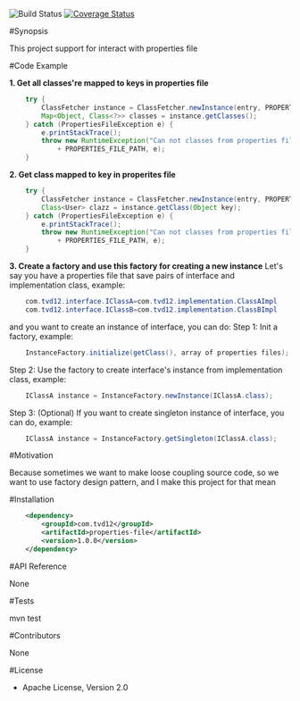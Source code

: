 ![Build Status](https://travis-ci.org/tavandung12/properties-file.svg?branch=master)
[![Coverage Status](https://coveralls.io/repos/github/tavandung12/properties-file/badge.svg?branch=master)](https://coveralls.io/github/tavandung12/properties-file?branch=master)

#Synopsis

This project support for interact with properties file

#Code Example

**1. Get all classes're mapped to keys in properties file**
```java
	try {
		ClassFetcher instance = ClassFetcher.newInstance(entry, PROPERTIES_FILE_PATH);
		Map<Object, Class<?>> classes = instance.getClasses();
	} catch (PropertiesFileException e) {
		e.printStackTrace();
		throw new RuntimeException("Can not classes from properties file " 
			+ PROPERTIES_FILE_PATH, e);
	}
```

**2. Get class mapped to key in properites file**
```java
	try {
		ClassFetcher instance = ClassFetcher.newInstance(entry, PROPERTIES_FILE_PATH);
		Class<User> clazz = instance.getClass(Object key);
	} catch (PropertiesFileException e) {
		e.printStackTrace();
		throw new RuntimeException("Can not classes from properties file " 
			+ PROPERTIES_FILE_PATH, e);
	}
```

**3. Create a factory and use this factory for creating a new instance**
Let's say you have a properties file that save pairs of interface and implementation class, example:
```java
	com.tvd12.interface.IClassA=com.tvd12.implementation.ClassAImpl
	com.tvd12.interface.IClassB=com.tvd12.implementation.ClassBImpl
```
and you want to create an instance of interface, you can do:
Step 1: Init a factory, example:
```java
	InstanceFactory.initialize(getClass(), array of properties files);
```
Step 2: Use the factory to create interface's instance from implementation class, example:
```java
	IClassA instance = InstanceFactory.newInstance(IClassA.class);
```
Step 3: (Optional) If you want to create singleton instance of interface, you can do, example:
```java
	IClassA instance = InstanceFactory.getSingleton(IClassA.class);
```
#Motivation

Because sometimes we want to make loose coupling source code, 
so we want to use factory design pattern, and I make this project for that mean

#Installation

```xml
	<dependency>
		<groupId>com.tvd12</groupId>
		<artifactId>properties-file</artifactId>
		<version>1.0.0</version>
	</dependency>
```
#API Reference

None

#Tests

mvn test

#Contributors

None

#License

- Apache License, Version 2.0
	


